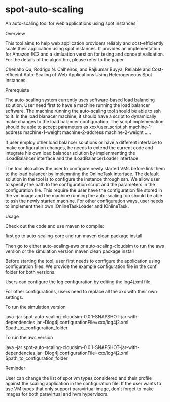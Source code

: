 # spot-auto-scaling
An auto-scaling tool for web applications using spot instances

Overview

This tool aims to help web application providers reliably and cost-efficiently scale their application using spot instances. It provides an implementation for Amazon EC2 and a simluation verstion for tesing and concept validation. For the details of the algorithm, please refer to the paper

Chenaho Qu, Rodrigo N. Calheiros, and Rajkumar Buyya, Reliable and Cost-efficeint Auto-Scaling of Web Applications Using Heterogeneous Spot Instances.

Prerequiste

The auto-scaling system currently uses software-based load balancing solution. User need first to have a machine running the load balancer software. The machine running the auto-scaling tool should be able to ssh to it. In the load blanacer machine, it should have a script to dynamically make changes to the load balancer configuration. The script implemenation should be able to accept parameters as xxx/user_script.sh machine-1-address machine-1-weight machine-2-address machine-2-weight .....

If user employ other load balancer solutions or have a different interface to make configuration changes, he needs to extend the current code and integrate his own load balancer solution by implenmenting the ILoadBalancer interface and the ILoadBalancerLoader interface.

The tool also allow the user to configure newly started VMs before link them to the load balancer by implemnting the OnlineTask interface. The default solution in the tool is to configure the instance through ssh. We allow user to specify the path to the configuration script and the parameters in the configuration file. This require the user have the configuration file stored in the vm image and the machine running the auto-scaling too should be able to ssh the newly started machine. For other configuration ways, user needs to implement their own IOnlineTaskLoader and IOnlineTask.

Usage

Check out the code and use maven to compile:

first go to auto-scaling-core and run
maven clean package install

Then go to either auto-scaling-aws or auto-scaling-cloudsim to run the aws version or the simulation version
maven clean package install

Before starting the tool, user first needs to configure the application using configuration files. We provide the example configuration file in the conf folder for both versions.

Users can configure the log configuration by editing the log4j.xml file.

For other configurations, users need to replace all the xxx with their own settings.

To run the simulation version

java -jar spot-auto-scaling-cloudsim-0.0.1-SNAPSHOT-jar-with-dependencies.jar -Dlog4j.configurationFile=xxx/log4j2.xml $path_to_configuration_folder

To run the aws version

java -jar spot-auto-scaling-cloudsim-0.0.1-SNAPSHOT-jar-with-dependencies.jar -Dlog4j.configurationFile=xxx/log4j2.xml $path_to_configuration_folder

Reminder

User can change the list of spot vm types considered and their profile against the scaling application in the configuration file. If the user wants to use VM types that only support paravirtual image, don't forget to make images for both paravirtual and hvm hypervisors.
